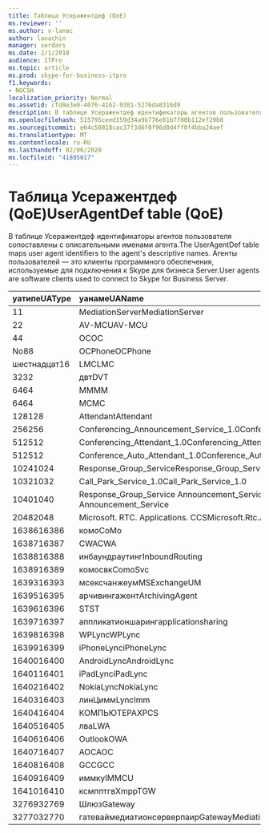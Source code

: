 ```yaml
---
title: Таблица Усеражентдеф (QoE)
ms.reviewer: ''
ms.author: v-lanac
author: lanachin
manager: serdars
ms.date: 2/1/2018
audience: ITPro
ms.topic: article
ms.prod: skype-for-business-itpro
f1.keywords:
- NOCSH
localization_priority: Normal
ms.assetid: cfd8e3e0-4076-4162-9381-5276da8316d9
description: В таблице Усеражентдеф идентификаторы агентов пользователя сопоставлены с описательными именами агента. Агенты пользователей — это клиенты программного обеспечения, используемые для подключения к Skype для бизнеса Server.
ms.openlocfilehash: 515795ceed159d34a9b776e81b7f00b112ef29b8
ms.sourcegitcommit: e64c50818cac37f3d6f0f96d0d4ff0f4bba24aef
ms.translationtype: MT
ms.contentlocale: ru-RU
ms.lasthandoff: 02/06/2020
ms.locfileid: "41805017"
---
```

# <a name="useragentdef-table-qoe"></a><span data-ttu-id="b7c5d-104">Таблица Усеражентдеф (QoE)</span><span class="sxs-lookup"><span data-stu-id="b7c5d-104">UserAgentDef table (QoE)</span></span>
 
<span data-ttu-id="b7c5d-105">В таблице Усеражентдеф идентификаторы агентов пользователя сопоставлены с описательными именами агента.</span><span class="sxs-lookup"><span data-stu-id="b7c5d-105">The UserAgentDef table maps user agent identifiers to the agent's descriptive names.</span></span> <span data-ttu-id="b7c5d-106">Агенты пользователей — это клиенты программного обеспечения, используемые для подключения к Skype для бизнеса Server.</span><span class="sxs-lookup"><span data-stu-id="b7c5d-106">User agents are software clients used to connect to Skype for Business Server.</span></span>
  
|<span data-ttu-id="b7c5d-107">**уатипе**</span><span class="sxs-lookup"><span data-stu-id="b7c5d-107">**UAType**</span></span>|<span data-ttu-id="b7c5d-108">**уанаме**</span><span class="sxs-lookup"><span data-stu-id="b7c5d-108">**UAName**</span></span>|<span data-ttu-id="b7c5d-109">**уакатегори**</span><span class="sxs-lookup"><span data-stu-id="b7c5d-109">**UACategory**</span></span>|
|:-----|:-----|:-----|
|<span data-ttu-id="b7c5d-110">1</span><span class="sxs-lookup"><span data-stu-id="b7c5d-110">1</span></span>  <br/> |<span data-ttu-id="b7c5d-111">MediationServer</span><span class="sxs-lookup"><span data-stu-id="b7c5d-111">MediationServer</span></span>  <br/> |<span data-ttu-id="b7c5d-112">MediationServer</span><span class="sxs-lookup"><span data-stu-id="b7c5d-112">MediationServer</span></span>  <br/> |
|<span data-ttu-id="b7c5d-113">2</span><span class="sxs-lookup"><span data-stu-id="b7c5d-113">2</span></span>  <br/> |<span data-ttu-id="b7c5d-114">AV-MCU</span><span class="sxs-lookup"><span data-stu-id="b7c5d-114">AV-MCU</span></span>  <br/> |<span data-ttu-id="b7c5d-115">AV-MCU</span><span class="sxs-lookup"><span data-stu-id="b7c5d-115">AV-MCU</span></span>  <br/> |
|<span data-ttu-id="b7c5d-116">4</span><span class="sxs-lookup"><span data-stu-id="b7c5d-116">4</span></span>  <br/> |<span data-ttu-id="b7c5d-117">OC</span><span class="sxs-lookup"><span data-stu-id="b7c5d-117">OC</span></span>  <br/> |<span data-ttu-id="b7c5d-118">OC</span><span class="sxs-lookup"><span data-stu-id="b7c5d-118">OC</span></span>  <br/> |
|<span data-ttu-id="b7c5d-119">No8</span><span class="sxs-lookup"><span data-stu-id="b7c5d-119">8</span></span>  <br/> |<span data-ttu-id="b7c5d-120">OCPhone</span><span class="sxs-lookup"><span data-stu-id="b7c5d-120">OCPhone</span></span>  <br/> |<span data-ttu-id="b7c5d-121">OCPhone</span><span class="sxs-lookup"><span data-stu-id="b7c5d-121">OCPhone</span></span>  <br/> |
|<span data-ttu-id="b7c5d-122">шестнадцат</span><span class="sxs-lookup"><span data-stu-id="b7c5d-122">16</span></span>  <br/> |<span data-ttu-id="b7c5d-123">LMC</span><span class="sxs-lookup"><span data-stu-id="b7c5d-123">LMC</span></span>  <br/> |<span data-ttu-id="b7c5d-124">LMC</span><span class="sxs-lookup"><span data-stu-id="b7c5d-124">LMC</span></span>  <br/> |
|<span data-ttu-id="b7c5d-125">32</span><span class="sxs-lookup"><span data-stu-id="b7c5d-125">32</span></span>  <br/> |<span data-ttu-id="b7c5d-126">двт</span><span class="sxs-lookup"><span data-stu-id="b7c5d-126">DVT</span></span>  <br/> |<span data-ttu-id="b7c5d-127">двт</span><span class="sxs-lookup"><span data-stu-id="b7c5d-127">DVT</span></span>  <br/> |
|<span data-ttu-id="b7c5d-128">64</span><span class="sxs-lookup"><span data-stu-id="b7c5d-128">64</span></span>  <br/> |<span data-ttu-id="b7c5d-129">ММ</span><span class="sxs-lookup"><span data-stu-id="b7c5d-129">MM</span></span>  <br/> |<span data-ttu-id="b7c5d-130">ММ</span><span class="sxs-lookup"><span data-stu-id="b7c5d-130">MM</span></span>  <br/> |
|<span data-ttu-id="b7c5d-131">64</span><span class="sxs-lookup"><span data-stu-id="b7c5d-131">64</span></span>  <br/> |<span data-ttu-id="b7c5d-132">MC</span><span class="sxs-lookup"><span data-stu-id="b7c5d-132">MC</span></span>  <br/> |<span data-ttu-id="b7c5d-133">ММ</span><span class="sxs-lookup"><span data-stu-id="b7c5d-133">MM</span></span>  <br/> |
|<span data-ttu-id="b7c5d-134">128</span><span class="sxs-lookup"><span data-stu-id="b7c5d-134">128</span></span>  <br/> |<span data-ttu-id="b7c5d-135">Attendant</span><span class="sxs-lookup"><span data-stu-id="b7c5d-135">Attendant</span></span>  <br/> |<span data-ttu-id="b7c5d-136">Attendant</span><span class="sxs-lookup"><span data-stu-id="b7c5d-136">Attendant</span></span>  <br/> |
|<span data-ttu-id="b7c5d-137">256</span><span class="sxs-lookup"><span data-stu-id="b7c5d-137">256</span></span>  <br/> |<span data-ttu-id="b7c5d-138">Conferencing_Announcement_Service_1.0</span><span class="sxs-lookup"><span data-stu-id="b7c5d-138">Conferencing_Announcement_Service_1.0</span></span>  <br/> |<span data-ttu-id="b7c5d-139">УСТАРЕВШ</span><span class="sxs-lookup"><span data-stu-id="b7c5d-139">CAS</span></span>  <br/> |
|<span data-ttu-id="b7c5d-140">512</span><span class="sxs-lookup"><span data-stu-id="b7c5d-140">512</span></span>  <br/> |<span data-ttu-id="b7c5d-141">Conferencing_Attendant_1.0</span><span class="sxs-lookup"><span data-stu-id="b7c5d-141">Conferencing_Attendant_1.0</span></span>  <br/> |<span data-ttu-id="b7c5d-142">каа</span><span class="sxs-lookup"><span data-stu-id="b7c5d-142">CAA</span></span>  <br/> |
|<span data-ttu-id="b7c5d-143">512</span><span class="sxs-lookup"><span data-stu-id="b7c5d-143">512</span></span>  <br/> |<span data-ttu-id="b7c5d-144">Conference_Auto_Attendant_1.0</span><span class="sxs-lookup"><span data-stu-id="b7c5d-144">Conference_Auto_Attendant_1.0</span></span>  <br/> |<span data-ttu-id="b7c5d-145">каа</span><span class="sxs-lookup"><span data-stu-id="b7c5d-145">CAA</span></span>  <br/> |
|<span data-ttu-id="b7c5d-146">1024</span><span class="sxs-lookup"><span data-stu-id="b7c5d-146">1024</span></span>  <br/> |<span data-ttu-id="b7c5d-147">Response_Group_Service</span><span class="sxs-lookup"><span data-stu-id="b7c5d-147">Response_Group_Service</span></span>  <br/> |<span data-ttu-id="b7c5d-148">ГРУППЫ ответа</span><span class="sxs-lookup"><span data-stu-id="b7c5d-148">RGS</span></span>  <br/> |
|<span data-ttu-id="b7c5d-149">1032</span><span class="sxs-lookup"><span data-stu-id="b7c5d-149">1032</span></span>  <br/> |<span data-ttu-id="b7c5d-150">Call_Park_Service_1.0</span><span class="sxs-lookup"><span data-stu-id="b7c5d-150">Call_Park_Service_1.0</span></span>  <br/> |<span data-ttu-id="b7c5d-151">ПОДКЛЮЧЕНИЙ</span><span class="sxs-lookup"><span data-stu-id="b7c5d-151">CPS</span></span>  <br/> |
|<span data-ttu-id="b7c5d-152">1040</span><span class="sxs-lookup"><span data-stu-id="b7c5d-152">1040</span></span>  <br/> |<span data-ttu-id="b7c5d-153">Response_Group_Service Announcement_Service</span><span class="sxs-lookup"><span data-stu-id="b7c5d-153">Response_Group_Service Announcement_Service</span></span>  <br/> |<span data-ttu-id="b7c5d-154">ФАЙЛА</span><span class="sxs-lookup"><span data-stu-id="b7c5d-154">AS</span></span>  <br/> |
|<span data-ttu-id="b7c5d-155">2048</span><span class="sxs-lookup"><span data-stu-id="b7c5d-155">2048</span></span>  <br/> |<span data-ttu-id="b7c5d-156">Microsoft. RTC. Applications. CCS</span><span class="sxs-lookup"><span data-stu-id="b7c5d-156">Microsoft.Rtc.Applications.Ccs</span></span>  <br/> |<span data-ttu-id="b7c5d-157">СЕТЕВ</span><span class="sxs-lookup"><span data-stu-id="b7c5d-157">CCS</span></span>  <br/> |
|<span data-ttu-id="b7c5d-158">16386</span><span class="sxs-lookup"><span data-stu-id="b7c5d-158">16386</span></span>  <br/> |<span data-ttu-id="b7c5d-159">комо</span><span class="sxs-lookup"><span data-stu-id="b7c5d-159">CoMo</span></span>  <br/> |<span data-ttu-id="b7c5d-160">комо</span><span class="sxs-lookup"><span data-stu-id="b7c5d-160">CoMo</span></span>  <br/> |
|<span data-ttu-id="b7c5d-161">16387</span><span class="sxs-lookup"><span data-stu-id="b7c5d-161">16387</span></span>  <br/> |<span data-ttu-id="b7c5d-162">CWA</span><span class="sxs-lookup"><span data-stu-id="b7c5d-162">CWA</span></span>  <br/> |<span data-ttu-id="b7c5d-163">CWA</span><span class="sxs-lookup"><span data-stu-id="b7c5d-163">CWA</span></span>  <br/> |
|<span data-ttu-id="b7c5d-164">16388</span><span class="sxs-lookup"><span data-stu-id="b7c5d-164">16388</span></span>  <br/> |<span data-ttu-id="b7c5d-165">инбаундраутинг</span><span class="sxs-lookup"><span data-stu-id="b7c5d-165">InboundRouting</span></span>  <br/> |<span data-ttu-id="b7c5d-166">инбаундраутинг</span><span class="sxs-lookup"><span data-stu-id="b7c5d-166">InboundRouting</span></span>  <br/> |
|<span data-ttu-id="b7c5d-167">16389</span><span class="sxs-lookup"><span data-stu-id="b7c5d-167">16389</span></span>  <br/> |<span data-ttu-id="b7c5d-168">комосвк</span><span class="sxs-lookup"><span data-stu-id="b7c5d-168">ComoSvc</span></span>  <br/> |<span data-ttu-id="b7c5d-169">комосвк</span><span class="sxs-lookup"><span data-stu-id="b7c5d-169">ComoSvc</span></span>  <br/> |
|<span data-ttu-id="b7c5d-170">16393</span><span class="sxs-lookup"><span data-stu-id="b7c5d-170">16393</span></span>  <br/> |<span data-ttu-id="b7c5d-171">мсексчанжеум</span><span class="sxs-lookup"><span data-stu-id="b7c5d-171">MSExchangeUM</span></span>  <br/> |<span data-ttu-id="b7c5d-172">ексум</span><span class="sxs-lookup"><span data-stu-id="b7c5d-172">ExUM</span></span>  <br/> |
|<span data-ttu-id="b7c5d-173">16395</span><span class="sxs-lookup"><span data-stu-id="b7c5d-173">16395</span></span>  <br/> |<span data-ttu-id="b7c5d-174">арчивингажент</span><span class="sxs-lookup"><span data-stu-id="b7c5d-174">ArchivingAgent</span></span>  <br/> |<span data-ttu-id="b7c5d-175">арчажент</span><span class="sxs-lookup"><span data-stu-id="b7c5d-175">ARCHAGENT</span></span>  <br/> |
|<span data-ttu-id="b7c5d-176">16396</span><span class="sxs-lookup"><span data-stu-id="b7c5d-176">16396</span></span>  <br/> |<span data-ttu-id="b7c5d-177">ST</span><span class="sxs-lookup"><span data-stu-id="b7c5d-177">ST</span></span>  <br/> |<span data-ttu-id="b7c5d-178">ST</span><span class="sxs-lookup"><span data-stu-id="b7c5d-178">ST</span></span>  <br/> |
|<span data-ttu-id="b7c5d-179">16397</span><span class="sxs-lookup"><span data-stu-id="b7c5d-179">16397</span></span>  <br/> |<span data-ttu-id="b7c5d-180">аппликатионшаринг</span><span class="sxs-lookup"><span data-stu-id="b7c5d-180">applicationsharing</span></span>  <br/> |<span data-ttu-id="b7c5d-181">асмку</span><span class="sxs-lookup"><span data-stu-id="b7c5d-181">ASMCU</span></span>  <br/> |
|<span data-ttu-id="b7c5d-182">16398</span><span class="sxs-lookup"><span data-stu-id="b7c5d-182">16398</span></span>  <br/> |<span data-ttu-id="b7c5d-183">WPLync</span><span class="sxs-lookup"><span data-stu-id="b7c5d-183">WPLync</span></span>  <br/> |<span data-ttu-id="b7c5d-184">WPLync</span><span class="sxs-lookup"><span data-stu-id="b7c5d-184">WPLync</span></span>  <br/> |
|<span data-ttu-id="b7c5d-185">16399</span><span class="sxs-lookup"><span data-stu-id="b7c5d-185">16399</span></span>  <br/> |<span data-ttu-id="b7c5d-186">iPhoneLync</span><span class="sxs-lookup"><span data-stu-id="b7c5d-186">iPhoneLync</span></span>  <br/> |<span data-ttu-id="b7c5d-187">iPhoneLync</span><span class="sxs-lookup"><span data-stu-id="b7c5d-187">iPhoneLync</span></span>  <br/> |
|<span data-ttu-id="b7c5d-188">16400</span><span class="sxs-lookup"><span data-stu-id="b7c5d-188">16400</span></span>  <br/> |<span data-ttu-id="b7c5d-189">AndroidLync</span><span class="sxs-lookup"><span data-stu-id="b7c5d-189">AndroidLync</span></span>  <br/> |<span data-ttu-id="b7c5d-190">AndroidLync</span><span class="sxs-lookup"><span data-stu-id="b7c5d-190">AndroidLync</span></span>  <br/> |
|<span data-ttu-id="b7c5d-191">16401</span><span class="sxs-lookup"><span data-stu-id="b7c5d-191">16401</span></span>  <br/> |<span data-ttu-id="b7c5d-192">iPadLync</span><span class="sxs-lookup"><span data-stu-id="b7c5d-192">iPadLync</span></span>  <br/> |<span data-ttu-id="b7c5d-193">iPadLync</span><span class="sxs-lookup"><span data-stu-id="b7c5d-193">iPadLync</span></span>  <br/> |
|<span data-ttu-id="b7c5d-194">16402</span><span class="sxs-lookup"><span data-stu-id="b7c5d-194">16402</span></span>  <br/> |<span data-ttu-id="b7c5d-195">NokiaLync</span><span class="sxs-lookup"><span data-stu-id="b7c5d-195">NokiaLync</span></span>  <br/> |<span data-ttu-id="b7c5d-196">NokiaLync</span><span class="sxs-lookup"><span data-stu-id="b7c5d-196">NokiaLync</span></span>  <br/> |
|<span data-ttu-id="b7c5d-197">16403</span><span class="sxs-lookup"><span data-stu-id="b7c5d-197">16403</span></span>  <br/> |<span data-ttu-id="b7c5d-198">линЦимм</span><span class="sxs-lookup"><span data-stu-id="b7c5d-198">LyncImm</span></span>  <br/> |<span data-ttu-id="b7c5d-199">линЦимм</span><span class="sxs-lookup"><span data-stu-id="b7c5d-199">LyncImm</span></span>  <br/> |
|<span data-ttu-id="b7c5d-200">16404</span><span class="sxs-lookup"><span data-stu-id="b7c5d-200">16404</span></span>  <br/> |<span data-ttu-id="b7c5d-201">КОМПЬЮТЕРАХ</span><span class="sxs-lookup"><span data-stu-id="b7c5d-201">PCS</span></span>  <br/> |<span data-ttu-id="b7c5d-202">КОМПЬЮТЕРАХ</span><span class="sxs-lookup"><span data-stu-id="b7c5d-202">PCS</span></span>  <br/> |
|<span data-ttu-id="b7c5d-203">16405</span><span class="sxs-lookup"><span data-stu-id="b7c5d-203">16405</span></span>  <br/> |<span data-ttu-id="b7c5d-204">лва</span><span class="sxs-lookup"><span data-stu-id="b7c5d-204">LWA</span></span>  <br/> |<span data-ttu-id="b7c5d-205">лва</span><span class="sxs-lookup"><span data-stu-id="b7c5d-205">LWA</span></span>  <br/> |
|<span data-ttu-id="b7c5d-206">16406</span><span class="sxs-lookup"><span data-stu-id="b7c5d-206">16406</span></span>  <br/> |<span data-ttu-id="b7c5d-207">Outlook</span><span class="sxs-lookup"><span data-stu-id="b7c5d-207">OWA</span></span>  <br/> |<span data-ttu-id="b7c5d-208">Outlook</span><span class="sxs-lookup"><span data-stu-id="b7c5d-208">OWA</span></span>  <br/> |
|<span data-ttu-id="b7c5d-209">16407</span><span class="sxs-lookup"><span data-stu-id="b7c5d-209">16407</span></span>  <br/> |<span data-ttu-id="b7c5d-210">AOC</span><span class="sxs-lookup"><span data-stu-id="b7c5d-210">AOC</span></span>  <br/> |<span data-ttu-id="b7c5d-211">AOC</span><span class="sxs-lookup"><span data-stu-id="b7c5d-211">AOC</span></span>  <br/> |
|<span data-ttu-id="b7c5d-212">16408</span><span class="sxs-lookup"><span data-stu-id="b7c5d-212">16408</span></span>  <br/> |<span data-ttu-id="b7c5d-213">GCC</span><span class="sxs-lookup"><span data-stu-id="b7c5d-213">GCC</span></span>  <br/> |<span data-ttu-id="b7c5d-214">GCC</span><span class="sxs-lookup"><span data-stu-id="b7c5d-214">GCC</span></span>  <br/> |
|<span data-ttu-id="b7c5d-215">16409</span><span class="sxs-lookup"><span data-stu-id="b7c5d-215">16409</span></span>  <br/> |<span data-ttu-id="b7c5d-216">иммку</span><span class="sxs-lookup"><span data-stu-id="b7c5d-216">IMMCU</span></span>  <br/> |<span data-ttu-id="b7c5d-217">иммку</span><span class="sxs-lookup"><span data-stu-id="b7c5d-217">IMMCU</span></span>  <br/> |
|<span data-ttu-id="b7c5d-218">16410</span><span class="sxs-lookup"><span data-stu-id="b7c5d-218">16410</span></span>  <br/> |<span data-ttu-id="b7c5d-219">ксмпптгв</span><span class="sxs-lookup"><span data-stu-id="b7c5d-219">XmppTGW</span></span>  <br/> |<span data-ttu-id="b7c5d-220">ксмппгатевай</span><span class="sxs-lookup"><span data-stu-id="b7c5d-220">XmppGateway</span></span>  <br/> |
|<span data-ttu-id="b7c5d-221">32769</span><span class="sxs-lookup"><span data-stu-id="b7c5d-221">32769</span></span>  <br/> |<span data-ttu-id="b7c5d-222">Шлюз</span><span class="sxs-lookup"><span data-stu-id="b7c5d-222">Gateway</span></span>  <br/> |<span data-ttu-id="b7c5d-223">Шлюз</span><span class="sxs-lookup"><span data-stu-id="b7c5d-223">Gateway</span></span>  <br/> |
|<span data-ttu-id="b7c5d-224">32770</span><span class="sxs-lookup"><span data-stu-id="b7c5d-224">32770</span></span>  <br/> |<span data-ttu-id="b7c5d-225">гатеваймедиатионсерверпаир</span><span class="sxs-lookup"><span data-stu-id="b7c5d-225">GatewayMediationServerPair</span></span>  <br/> |<span data-ttu-id="b7c5d-226">гатеваймедиатионсерверпаир</span><span class="sxs-lookup"><span data-stu-id="b7c5d-226">GatewayMediationServerPair</span></span>  <br/> |
   

